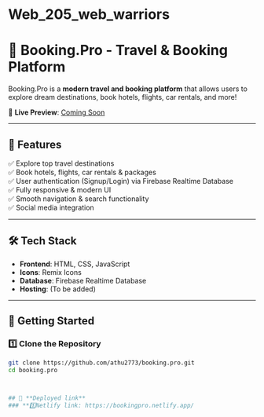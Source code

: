 # Web_205_web_warriors
# 🏨 Booking.Pro - Travel & Booking Platform

Booking.Pro is a **modern travel and booking platform** that allows users to explore dream destinations, book hotels, flights, car rentals, and more!  

🚀 **Live Preview**: [Coming Soon](#)  

---

## 📌 **Features**
✅ Explore top travel destinations  
✅ Book hotels, flights, car rentals & packages  
✅ User authentication (Signup/Login) via Firebase Realtime Database  
✅ Fully responsive & modern UI  
✅ Smooth navigation & search functionality  
✅ Social media integration  

---

## 🛠️ **Tech Stack**
- **Frontend**: HTML, CSS, JavaScript  
- **Icons**: Remix Icons  
- **Database**: Firebase Realtime Database  
- **Hosting**: (To be added)  

---

## 🚀 **Getting Started**
### **1️⃣ Clone the Repository**
```sh
git clone https://github.com/athu2773/booking.pro.git
cd booking.pro



## 🚀 **Deployed link**
### **1️⃣Netlify link: https://bookingpro.netlify.app/
